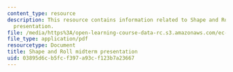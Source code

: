 ```yaml
---
content_type: resource
description: This resource contains information related to Shape and Roll midterm
  presentation.
file: /media/https%3A/open-learning-course-data-rc.s3.amazonaws.com/ec-722-special-topics-at-edgerton-center-developing-world-prosthetics-spring-2010/03895d6cb5fcf397a93cf123b7a23667_MITEC_722S10_shpnrol_mdtrm.pdf
file_type: application/pdf
resourcetype: Document
title: Shape and Roll midterm presentation
uid: 03895d6c-b5fc-f397-a93c-f123b7a23667
---
```

